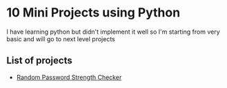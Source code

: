 # 10 Mini Projects using Python

I have learning python but didn't implement it well so I'm starting from very basic and will go to next level projects

## List of projects

- [Random Password Strength Checker](#10-mini-projects-using-python)